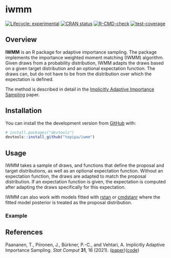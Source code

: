 
<!-- README.md is generated from README.Rmd. Please edit that file -->

# iwmm

<!-- badges: start -->

[![Lifecycle:
experimental](https://img.shields.io/badge/lifecycle-experimental-orange.svg)](https://www.tidyverse.org/lifecycle/#experimental)
[![CRAN
status](https://www.r-pkg.org/badges/version/iwmm)](https://CRAN.R-project.org/package=iwmm)
[![R-CMD-check](https://github.com/topipa/iwmm/actions/workflows/R-CMD-check.yaml/badge.svg)](https://github.com/topipa/iwmm/actions/workflows/R-CMD-check.yaml)
[![test-coverage](https://github.com/topipa/iwmm/actions/workflows/test-coverage.yaml/badge.svg)](https://github.com/topipa/iwmm/actions/workflows/test-coverage.yaml)
<!-- badges: end -->

## Overview

**IWMM** is an R package for adaptive importance sampling. The package
implements the importance weighted moment matching (IWMM) algorithm.
Given draws from a probability distribution, IWMM adapts the draws based
on a given target distribution and an optional expectation function. The
draws can, but do not have to be from the distribution over which the
expectation is defined.

The method is described in detail in the [Implicitly Adaptive Importance
Sampling](https://doi.org/10.1007/s11222-020-09982-2) paper.

## Installation

<!-- You can install the released version of iwmm from [CRAN](https://CRAN.R-project.org) with: -->
<!-- ``` r -->
<!-- install.packages("iwmm") -->
<!-- ``` -->
<!-- And the development version from [GitHub](https://github.com/) with: -->
<!-- ``` r -->
<!-- # install.packages("devtools") -->
<!-- devtools::install_github("topipa/iwmm") -->
<!-- ``` -->

You can install the the development version from
[GitHub](https://github.com/) with:

``` r
# install.packages("devtools")
devtools::install_github("topipa/iwmm")
```

<!-- ## Example -->
<!-- This is a basic example which shows you how to solve a common problem: -->
<!-- ```{r example} -->
<!-- library(iwmm) -->
<!-- ## basic example code -->
<!-- ``` -->
<!-- What is special about using `README.Rmd` instead of just `README.md`? You can include R chunks like so: -->
<!-- ```{r cars} -->
<!-- summary(cars) -->
<!-- ``` -->
<!-- You'll still need to render `README.Rmd` regularly, to keep `README.md` up-to-date. -->
<!-- You can also embed plots, for example: -->
<!-- ```{r pressure, echo = FALSE} -->
<!-- plot(pressure) -->
<!-- ``` -->
<!-- In that case, don't forget to commit and push the resulting figure files, so they display on GitHub! -->

## Usage

IWMM takes a sample of draws, and functions that define the proposal and
target distributions, as well as an optional expectation function.
Without an expectation function, the draws are adapted to match the
proposal distribution. If an expectation function is given, the
expectation is computed after adapting the draws specifically for this
expectation.

IWMM can also work with models fitted with
[rstan](https://github.com/stan-dev/rstan) or
[cmdstanr](https://github.com/stan-dev/cmdstanr) where the fitted model
posterior is treated as the proposal distribution.

### Example

## References

Paananen, T., Piironen, J., Bürkner, P.-C., and Vehtari, A. Implicitly
Adaptive Importance Sampling. *Stat Comput* **31**, 16 (2021).
([paper](https://doi.org/10.1007/s11222-020-09982-2))([code](https://github.com/topipa/iter-mm-paper))
